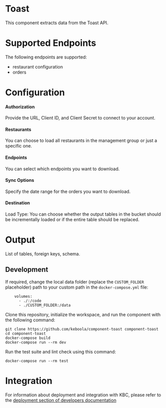 Toast
=============

This component extracts data from the Toast API.

Supported Endpoints
===================
The following endpoints are supported:
- restaurant configuration
- orders

Configuration
=============

#### Authorization
Provide the URL, Client ID, and Client Secret to connect to your account.

#### Restaurants
You can choose to load all restaurants in the management group or just a specific one.

#### Endpoints
You can select which endpoints you want to download.

#### Sync Options
Specify the date range for the orders you want to download.

#### Destination
Load Type: You can choose whether the output tables in the bucket should be incrementally loaded or if the entire table should be replaced.

Output
======

List of tables, foreign keys, schema.

Development
-----------

If required, change the local data folder (replace the `CUSTOM_FOLDER` placeholder) path to
your custom path in the `docker-compose.yml` file:

~~~~~~~~~~~~~~~~~~~~~~~~~~~~~~~~~~~~~~~~~~~~~~~~~~~~~~~~~~~~~~~~~~~~~~~~~~~~~~~~
    volumes:
      - ./:/code
      - ./CUSTOM_FOLDER:/data
~~~~~~~~~~~~~~~~~~~~~~~~~~~~~~~~~~~~~~~~~~~~~~~~~~~~~~~~~~~~~~~~~~~~~~~~~~~~~~~~

Clone this repository, initialize the workspace, and run the component with the following
command:

~~~~~~~~~~~~~~~~~~~~~~~~~~~~~~~~~~~~~~~~~~~~~~~~~~~~~~~~~~~~~~~~~~~~~~~~~~~~~~~~
git clone https://github.com/keboola/component-toast component-toast
cd component-toast
docker-compose build
docker-compose run --rm dev
~~~~~~~~~~~~~~~~~~~~~~~~~~~~~~~~~~~~~~~~~~~~~~~~~~~~~~~~~~~~~~~~~~~~~~~~~~~~~~~~

Run the test suite and lint check using this command:

~~~~~~~~~~~~~~~~~~~~~~~~~~~~~~~~~~~~~~~~~~~~~~~~~~~~~~~~~~~~~~~~~~~~~~~~~~~~~~~~
docker-compose run --rm test
~~~~~~~~~~~~~~~~~~~~~~~~~~~~~~~~~~~~~~~~~~~~~~~~~~~~~~~~~~~~~~~~~~~~~~~~~~~~~~~~

Integration
===========

For information about deployment and integration with KBC, please refer to the
[deployment section of developers documentation](https://developers.keboola.com/extend/component/deployment/)